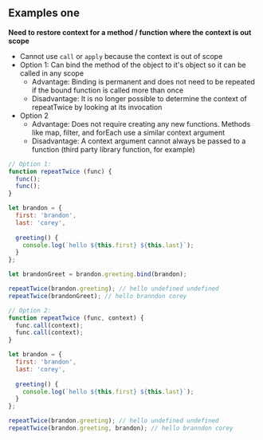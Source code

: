 ## Examples one ##
**Need to restore context for a method / function where the context is out scope**
- Cannot use `call` or `apply` because the context is out of scope
- Option 1: Can bind the method of the object to it's object so it can be called in any scope
  - Advantage: Binding is permanent and does not need to be repeated if the bound function is called more than once
  - Disadvantage: It is no longer possible to determine the context of repeatTwice by looking at its invocation
- Option 2
  - Advantage: Does not require creating any new functions. Methods like map, filter, and forEach use a similar context argument
  - Disadvantage: A context argument cannot always be passed to a function (third party library function, for example)
```javascript
// Option 1:
function repeatTwice (func) {
  func();
  func();
}

let brandon = {
  first: 'brandon',
  last: 'corey',
  
  greeting() {
    console.log(`hello ${this.first} ${this.last}`);
  }
};

let brandonGreet = brandon.greeting.bind(brandon);

repeatTwice(brandon.greeting); // hello undefined undefined
repeatTwice(brandonGreet); // hello branndon corey

// Option 2:
function repeatTwice (func, context) {
  func.call(context);
  func.call(context);
}

let brandon = {
  first: 'brandon',
  last: 'corey',
  
  greeting() {
    console.log(`hello ${this.first} ${this.last}`);
  }
};

repeatTwice(brandon.greeting); // hello undefined undefined
repeatTwice(brandon.greeting, brandon); // hello branndon corey
```

